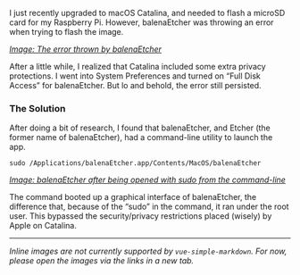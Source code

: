 I just recently upgraded to macOS Catalina, and needed to flash a microSD card for my Raspberry Pi. However, balenaEtcher was throwing an error when trying to flash the image.

*[Image: The error thrown by balenaEtcher](https://images2.imgbox.com/8f/c5/mp74lk1L_o.png)*

After a little while, I realized that Catalina included some extra privacy protections. I went into System Preferences and turned on “Full Disk Access” for balenaEtcher. But lo and behold, the error still persisted.

### The Solution
After doing a bit of research, I found that balenaEtcher, and Etcher (the former name of balenaEtcher), had a command-line utility to launch the app.

`sudo /Applications/balenaEtcher.app/Contents/MacOS/balenaEtcher`

*[Image: balenaEtcher after being opened with sudo from the command-line](https://images2.imgbox.com/3b/74/RED6phHp_o.png)*

The command booted up a graphical interface of balenaEtcher, the difference that, because of the “sudo” in the command, it ran under the root user. This bypassed the security/privacy restrictions placed (wisely) by Apple on Catalina.

---
*Inline images are not currently supported by `vue-simple-markdown`. For now, please open the images via the links in a new tab.*